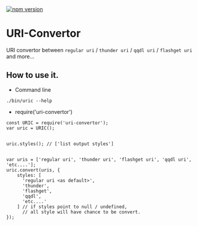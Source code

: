 [![npm version](https://badge.fury.io/js/uri-convertor.svg)](https://badge.fury.io/js/uri-convertor)

# URI-Convertor

URI convertor between `regular uri` / `thunder uri` / `qqdl uri` / `flashget uri` and more...


## How to use it.

* Command line

```
./bin/uric --help
```

* require('uri-convertor')

```
const URIC = require('uri-convertor');
var uric = URIC();


uric.styles(); // ['list output styles']


var uris = ['regular uri', 'thunder uri', 'flashget uri', 'qqdl uri', 'etc....'];
uric.convert(uris, {
	styles: [
	  'regular uri <as default>', 
	  'thunder', 
	  'flashget', 
	  'qqdl', 
	  'etc....'
	] // if styles point to null / undefined, 
	  // all style will have chance to be convert.
});
```